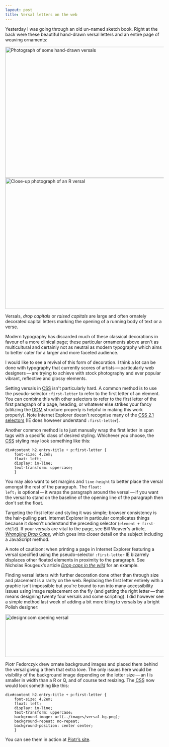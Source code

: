 ```yaml
---
layout: post
title: Versal letters on the web
---
```

Yesterday I was going through an old un-named sketch book. Right at the back were these beautiful hand-drawn versal letters and an entire page of weaving ornaments:

<img src="/files/images/inked-versal-lettering.jpg" alt="Photograph of some hand-drawn versals" title="inked-versal-lettering" width="624" height="416" />
<img src="/files/images/pencilled-versal-lettering.jpg" alt="Close-up photograph of an R versal" title="pencilled-versal-lettering" width="624" height="416" />

<p class="note">Versals, <em>drop capitals</em> or <em>raised capitals</em> are large and often ornately decorated capital letters marking the opening of a running body of text or a verse.</p>

Modern typography has discarded much of these classical decorations in favour of a more clinical page; these particular ornaments above aren't as multicultural and certainly not as neutral as modern typography which aims to better cater for a larger and more faceted audience.

I would like to see a revival of this form of decoration. I think a lot can be done with typography that currently scores of artists&thinsp;&mdash;&thinsp;particularly web designers&thinsp;&mdash;&thinsp;are trying to achieve with stock photography and ever popular vibrant, reflective and glossy elements.

Setting versals in <acronym title="Cascading Style Sheets">CSS</acronym> isn't particularly hard. A common method is to use the pseudo-selector <code><span class="element">:first-letter</span></code> to refer to the first letter of an element. You can combine this with other selectors to refer to the first letter of the first paragraph of a page, heading, or whatever else strikes your fancy (utilizing the <acronym title="Document Object Model">DOM</acronym> structure properly is helpful in making this work properly). Note Internet Explorer doesn't recognise many of the <a href="http://www.w3.org/TR/CSS21/selector.html" title="W3C: CSS 2.1 Selectors"><acronym title="Cascading Style Sheets">CSS</acronym> 2.1 selectors</a> (<abbr>IE</abbr> does however understand <code><span class="element">:first-letter</span></code>).

Another common method is to just manually wrap the first letter in span tags with a specific class of desired styling. Whichever you choose, the <acronym title="Cascading Style Sheets">CSS</acronym> styling may look something like this:

<pre><code><span class="element">div#content h2.entry-title + p:first-letter</span> {
    <span class="property">font-size:</span> <span class="attribute">4.2em</span>;
    <span class="property">float:</span> <span class="attribute">left</span>;
    <span class="property">display:</span> <span class="attribute">in-line</span>;
    <span class="property">text-transform:</span> <span class="attribute">uppercase</span>;
    }</code></pre>

You may also want to set margins and <code><span class="property">line-height</span></code> to better place the versal amongst the rest of the paragraph. The <code><span class="property">float:</span> <span class="attribute">left</span>;</code> is optional&thinsp;&mdash;&thinsp;it wraps the paragraph around the versal&thinsp;&mdash;&thinsp;if you want the versal to stand on the baseline of the opening line of the paragraph then don't set the float.

Targeting the first letter and styling it was simple; browser consistency is the hair-pulling part. Internet Explorer in particular complicates things because it doesn't understand the preceding selector (<code><span class="element">element + first-child</span></code>). If your versals are vital to the page, see Bill Weaver's article, <a href="http://bweaver.net/wrangling-drop-caps" title="Wrangling Drop Caps"><em>Wrangling Drop Caps</em></a>, which goes into closer detail on the subject including a JavaScript method.

<p class="note">A note of cautioon: when printing a page in Internet Explorer featuring a versal specified using the pseudo-selector <code><span class="element">:first-letter</span></code> <abbr>IE</abbr> bizarrely displaces other floated elements in proximity to the paragraph. See Nicholas Rougeux&rsquo;s article <a href="http://www.c82.net/posts.php?id=37" title="Drop caps in the wild"><em>Drop caps in the wild</em></a> for an example.</p>

Finding versal letters with further decoration done other than through size and placement is a rarity on the web. Replacing the first letter entirely with a graphic isn't impossible but you're bound to run into many accessibility issues using image replacement on the fly (and getting the right letter&thinsp;&mdash;&thinsp;that means designing twenty four versals and some scripting). I did however see a simple method last week of adding a bit more bling to versals by a bright Polish designer:

<img src="/files/images/designr-versal.png" alt="designr.com opening versal" title="designr-versal" width="624" height="136" />

Piotr Fedorczyk drew ornate background images and placed them behind the versal giving a them that extra love. The only issues here would be visibility of the background image depending on the letter size&thinsp;&mdash;&thinsp;an I is smaller in width than a R or Q, and of course text resizing. The <acronym title="Cascading Style Sheets">CSS</acronym> now would look something like this:

<pre><code><span class="element">div#content h2.entry-title + p:first-letter</span> {
    <span class="property">font-size:</span> <span class="attribute">4.2em</span>;
    <span class="property">float:</span> <span class="attribute">left</span>;
    <span class="property">display:</span> <span class="attribute">in-line</span>;
    <span class="property">text-transform:</span> <span class="attribute">uppercase</span>;
    <span class="property">background-image:</span> <span class="attribute">url(../images/versal-bg.png)</span>;
    <span class="property">background-repeat:</span> <span class="attribute">no-repeat</span>;
    <span class="property">background-position:</span> <span class="attribute">center center</span>;
    }</code></pre>

You can see them in action at <a href="http://designr.it/" title="Personal website and portfolio of Piotr Fedorczyk">Piotr&rsquo;s site</a>.